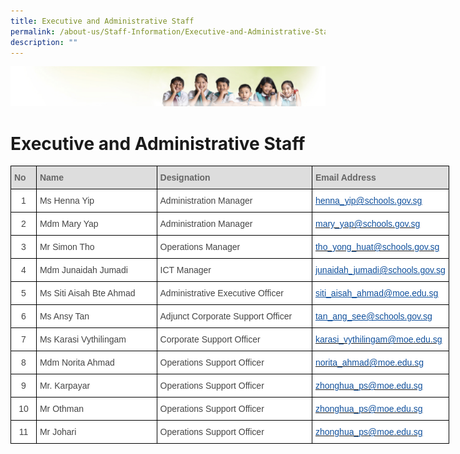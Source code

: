 ```yaml
---
title: Executive and Administrative Staff
permalink: /about-us/Staff-Information/Executive-and-Administrative-Staff/
description: ""
---
```


![](/images/Banner.jpg)

Executive and Administrative Staff
==================================

<style type="text/css">
.tg  {border-collapse:collapse;border-spacing:0;}
.tg td{border-color:black;border-style:solid;border-width:1px;font-family:Arial, sans-serif;font-size:14px;
  overflow:hidden;padding:10px 5px;word-break:normal;}
.tg th{border-color:black;border-style:solid;border-width:1px;font-family:Arial, sans-serif;font-size:14px;
  font-weight:normal;overflow:hidden;padding:10px 5px;word-break:normal;}
.tg .tg-oxuc{background-color:#FFF;color:#10509C;text-align:left;text-decoration:underline;vertical-align:top}
.tg .tg-e14l{background-color:#DDD;color:#666;font-weight:bold;text-align:left;vertical-align:top}
.tg .tg-ncov{background-color:#FFF;color:#454545;text-align:center;vertical-align:middle}
.tg .tg-sdzj{background-color:#FFF;color:#454545;text-align:left;vertical-align:middle}
.tg .tg-d8aa{background-color:#FFF;color:#10509C;text-align:left;vertical-align:top}
</style>
<table class="tg" style="undefined;table-layout: fixed; width: 702px">
<colgroup>
<col style="width: 41px">
<col style="width: 193px">
<col style="width: 249px">
<col style="width: 219px">
</colgroup>
<thead>
  <tr>
    <th class="tg-e14l">No</th>
    <th class="tg-e14l">Name</th>
    <th class="tg-e14l">Designation</th>
    <th class="tg-e14l">Email Address</th>
  </tr>
</thead>
<tbody>
  <tr>
    <td class="tg-ncov">1</td>
    <td class="tg-sdzj">Ms Henna Yip</td>
    <td class="tg-sdzj">Administration Manager</td>
    <td class="tg-oxuc"><a href="mailto:%C2%A0Henna_Yip@schools.gov.sg"><span style="text-decoration:underline;color:#10509C">henna_yip@schools.gov.sg</span></a><br></td>
  </tr>
  <tr>
    <td class="tg-ncov"> 2 </td>
    <td class="tg-sdzj">Mdm Mary Yap </td>
    <td class="tg-sdzj">Administration Manager </td>
    <td class="tg-d8aa"><a href="mailto:mary_yap@schools.gov.sg"><span style="text-decoration:none;color:#10509C">mary_yap@schools.gov.sg</span></a></td>
  </tr>
  <tr>
    <td class="tg-ncov"> 3 </td>
    <td class="tg-sdzj">Mr Simon Tho </td>
    <td class="tg-sdzj">Operations Manager  </td>
    <td class="tg-d8aa"><a href="mailto:tho_yong_huat@schools.gov.sg"><span style="text-decoration:none;color:#10509C">tho_yong_huat@schools.gov.sg</span></a></td>
  </tr>
  <tr>
    <td class="tg-ncov">4</td>
    <td class="tg-sdzj">Mdm Junaidah Jumadi <br></td>
    <td class="tg-sdzj">ICT Manager <br></td>
    <td class="tg-oxuc"><a href="mailto:Junaidah_Jumadi@schools.gov.sg"><span style="text-decoration:underline;color:#10509C">junaidah_jumadi@schools.gov.sg</span></a><br></td>
  </tr>
  <tr>
    <td class="tg-ncov">5</td>
    <td class="tg-sdzj">Ms Siti Aisah Bte Ahmad<br></td>
    <td class="tg-sdzj">Administrative Executive Officer<br></td>
    <td class="tg-oxuc"><a href="mailto:siti_aisah_ahmad@moe.edu.sg"><span style="text-decoration:underline;color:#10509C">siti_aisah_ahmad@moe.edu.sg</span></a><br></td>
  </tr>
  <tr>
    <td class="tg-ncov">6</td>
    <td class="tg-sdzj">Ms Ansy Tan <br></td>
    <td class="tg-sdzj">Adjunct Corporate Support Officer <br></td>
    <td class="tg-oxuc"><a href="mailto:tan_ang_see@schools.gov.sg%C2%A0"><span style="text-decoration:underline;color:#10509C">tan_ang_see@schools.gov.sg </span></a><br></td>
  </tr>
  <tr>
    <td class="tg-ncov">7</td>
    <td class="tg-sdzj">Ms Karasi Vythilingam<br></td>
    <td class="tg-sdzj">Corporate Support Officer</td>
    <td class="tg-d8aa"><a href="mailto:karasi_vythilingam@moe.edu.sg"><span style="text-decoration:none;color:#10509C">karasi_vythilingam@moe.edu.sg</span></a><br></td>
  </tr>
  <tr>
    <td class="tg-ncov">8</td>
    <td class="tg-sdzj">Mdm Norita Ahmad</td>
    <td class="tg-sdzj">Operations Support Officer</td>
    <td class="tg-d8aa"><a href="mailto:norita_ahmad@moe.edu.sg"><span style="text-decoration:none;color:#10509C">norita_ahmad@moe.edu.sg</span></a></td>
  </tr>
  <tr>
    <td class="tg-ncov">9</td>
    <td class="tg-sdzj">Mr. Karpayar</td>
    <td class="tg-sdzj">Operations Support Officer</td>
    <td class="tg-d8aa"><a href="mailto:%20zhonghua_ps@moe.edu.sg"><span style="text-decoration:none;color:#10509C">zhonghua_ps@moe.edu.sg</span></a></td>
  </tr>
  <tr>
    <td class="tg-ncov">10</td>
    <td class="tg-sdzj">Mr Othman</td>
    <td class="tg-sdzj">Operations Support Officer</td>
    <td class="tg-d8aa"><a href="mailto:%20zhonghua_ps@moe.edu.sg"><span style="text-decoration:none;color:#10509C">zhonghua_ps@moe.edu.sg</span></a></td>
  </tr>
  <tr>
    <td class="tg-ncov">11</td>
    <td class="tg-sdzj">Mr Johari</td>
    <td class="tg-sdzj">Operations Support Officer</td>
    <td class="tg-d8aa"><a href="mailto:%20zhonghua_ps@moe.edu.sg"><span style="text-decoration:none;color:#10509C">zhonghua_ps@moe.edu.sg</span></a></td>
  </tr>
</tbody>
</table>